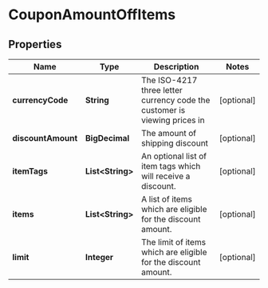 

# CouponAmountOffItems


## Properties

| Name | Type | Description | Notes |
|------------ | ------------- | ------------- | -------------|
|**currencyCode** | **String** | The ISO-4217 three letter currency code the customer is viewing prices in |  [optional] |
|**discountAmount** | **BigDecimal** | The amount of shipping discount |  [optional] |
|**itemTags** | **List&lt;String&gt;** | An optional list of item tags which will receive a discount. |  [optional] |
|**items** | **List&lt;String&gt;** | A list of items which are eligible for the discount amount. |  [optional] |
|**limit** | **Integer** | The limit of items which are eligible for the discount amount. |  [optional] |



